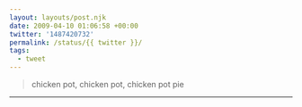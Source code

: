 ```yaml
---
layout: layouts/post.njk
date: 2009-04-10 01:06:58 +00:00
twitter: '1487420732'
permalink: /status/{{ twitter }}/
tags: 
  - tweet
---
```


> chicken pot, chicken pot, chicken pot pie

---

